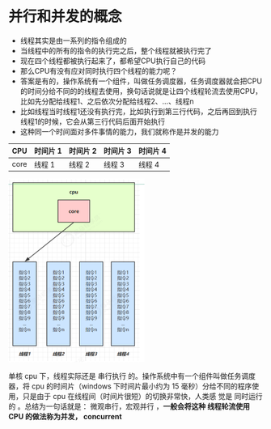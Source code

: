 # 并行和并发的概念

- 线程其实是由一系列的指令组成的
- 当线程中的所有的指令的执行完之后，整个线程就被执行完了
- 现在四个线程都被执行起来了，都希望CPU执行自己的代码
- 那么CPU有没有应对同时执行四个线程的能力呢？
- 答案是有的，操作系统有一个组件，叫做任务调度器，任务调度器就会把CPU的时间分给不同的的线程去使用，换句话说就是让四个线程轮流去使用CPU，比如先分配给线程1、之后依次分配给线程2、...、线程n
- 比如线程当时线程1还没有执行完，比如执行到第三行代码，之后再回到执行线程1的时候，它会从第三行代码后面开始执行
- 这种同一个时间面对多件事情的能力，我们就称作是并发的能力

| CPU  | 时间片 1 | 时间片 2 | 时间片 3 | 时间片 4 |
| ---- | -------- | -------- | -------- | -------- |
| core | 线程 1   | 线程 2   | 线程 3   | 线程 4   |

<img src="images/image-20210102224028549.png" alt="image-20210102224028549" style="zoom:50%;" />

单核 cpu 下，线程实际还是 串行执行 的。操作系统中有一个组件叫做任务调度器，将 cpu 的时间片（windows
下时间片最小约为 15 毫秒）分给不同的程序使用，只是由于 cpu 在线程间（时间片很短）的切换非常快，人类感
觉是 同时运行的 。总结为一句话就是： 微观串行，宏观并行 ，**一般会将这种 线程轮流使用 CPU 的做法称为并发， concurrent**

